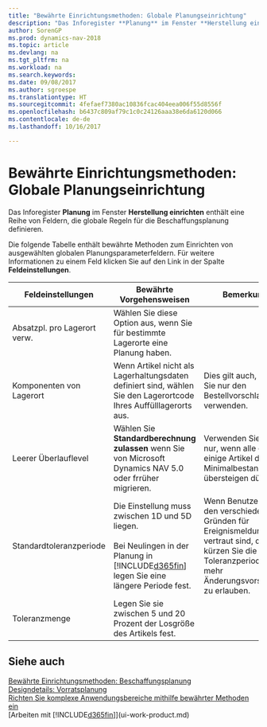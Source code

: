 ```yaml
---
title: "Bewährte Einrichtungsmethoden: Globale Planungseinrichtung"
description: "Das Inforegister **Planung** im Fenster **Herstellung einrichten** enthält eine Reihe von Feldern, die globale Regeln für die Beschaffungsplanung definieren."
author: SorenGP
ms.prod: dynamics-nav-2018
ms.topic: article
ms.devlang: na
ms.tgt_pltfrm: na
ms.workload: na
ms.search.keywords: 
ms.date: 09/08/2017
ms.author: sgroespe
ms.translationtype: HT
ms.sourcegitcommit: 4fefaef7380ac10836fcac404eea006f55d8556f
ms.openlocfilehash: b6437c809af79c1c0c24126aaa38e6da6120d066
ms.contentlocale: de-de
ms.lasthandoff: 10/16/2017

---
```

# <a name="setup-best-practices-global-planning-setup"></a>Bewährte Einrichtungsmethoden: Globale Planungseinrichtung
Das Inforegister **Planung** im Fenster **Herstellung einrichten** enthält eine Reihe von Feldern, die globale Regeln für die Beschaffungsplanung definieren.  

 Die folgende Tabelle enthält bewährte Methoden zum Einrichten von ausgewählten globalen Planungsparameterfeldern. Für weitere Informationen zu einem Feld klicken Sie auf den Link in der Spalte **Feldeinstellungen**.  

|Feldeinstellungen|Bewährte Vorgehensweisen|Bemerkung|  
|-----------------|-------------------|-------------|  
|Absatzpl. pro Lagerort verw.|Wählen Sie diese Option aus, wenn Sie für bestimmte Lagerorte eine Planung haben.||  
|Komponenten von Lagerort|Wenn Artikel nicht als Lagerhaltungsdaten definiert sind, wählen Sie den Lagerortcode Ihres Auffülllagerorts aus.|Dies gilt auch, wenn Sie nur den Bestellvorschlag verwenden.|  
|Leerer Überlauflevel|Wählen Sie **Standardberechnung zulassen** wenn Sie von Microsoft Dynamics NAV 5.0 oder frrüher migrieren.|Verwenden Sie dies nur, wenn alle oder einige Artikel den Minimalbestand übersteigen dürfen.|  
|Standardtoleranzperiode|Die Einstellung muss zwischen 1D und 5D liegen.<br /><br /> Bei Neulingen in der Planung in [!INCLUDE[d365fin](includes/d365fin_md.md)] legen Sie eine längere Periode fest.|Wenn Benutzer mit den verschiedenen Gründen für Ereignismeldungen vertraut sind, dann kürzen Sie die Toleranzperiode, um mehr Änderungsvorschläge zu erlauben.|  
|Toleranzmenge|Legen Sie sie zwischen 5 und 20 Prozent der Losgröße des Artikels fest.||  

## <a name="see-also"></a>Siehe auch  
 [Bewährte Einrichtungsmethoden: Beschaffungsplanung](setup-best-practices-supply-planning.md)   
 [Designdetails: Vorratsplanung](design-details-supply-planning.md)   
 [Richten Sie komplexe Anwendungsbereiche mithilfe bewährter Methoden ein](set-up-complex-application-areas-using-best-practices.md)  
 [Arbeiten mit [!INCLUDE[d365fin](includes/d365fin_md.md)]](ui-work-product.md)

